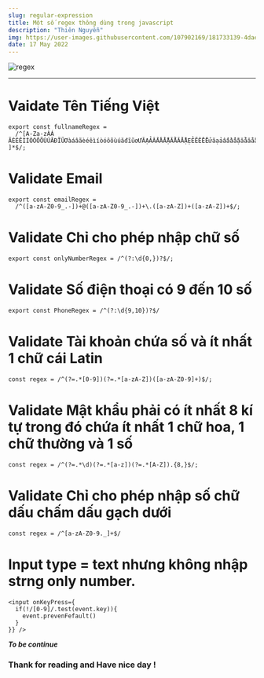 ```yaml
---
slug: regular-expression
title: Một số regex thông dùng trong javascript
description: "Thiên Nguyễn"
img: https://user-images.githubusercontent.com/107902169/181733139-4dae525c-1187-4f75-92fd-767a34f5a0c4.png
date: 17 May 2022
---
```


![regex](https://user-images.githubusercontent.com/107902169/181733139-4dae525c-1187-4f75-92fd-767a34f5a0c4.png)

---

# Vaidate Tên Tiếng Việt

```
export const fullnameRegex =
  /^[A-Za-zÀÁ ÃÈÉÊÌÍÒÓÔÕÙÚĂĐĨŨƠàáâãèéêìíòóôõùúăđĩũơƯĂẠẢẤẦẨẪẬẮẰẲẴẶẸẺẼỀỀỂưăạảấầẩẫậắằẳẵặẹẻẽềềểỄỆỈỊỌỎỐỒỔỖỘỚỜỞỠỢỤỦỨỪễệỉịọỏốồổỗộớờởỡợụủứừỬỮỰỲỴÝỶỸửữựỳỵỷỹ\\s ]*$/;
```

# Validate Email

```
export const emailRegex =
  /^([a-zA-Z0-9_.-])+@([a-zA-Z0-9_.-])+\.([a-zA-Z])+([a-zA-Z])+$/;

```

# Validate Chỉ cho phép nhập chữ số
```
export const onlyNumberRegex = /^(?:\d{0,})?$/;
```

# Validate Số điện thoại có 9 đến 10 số
```
export const PhoneRegex = /^(?:\d{9,10})?$/
```

# Validate Tài khoản chứa số và ít nhất 1 chữ cái Latin
```
const regex = /^(?=.*[0-9])(?=.*[a-zA-Z])([a-zA-Z0-9]+)$/;
```

# Validate Mật khẩu phải có ít nhất 8 kí tự trong đó chứa ít nhất 1 chữ hoa, 1 chữ thường và 1 số
```
const regex = /^(?=.*\d)(?=.*[a-z])(?=.*[A-Z]).{8,}$/;
```

# Validate Chỉ cho phép nhập số chữ dấu chấm dấu gạch dưới 
```
const regex = /^[a-zA-Z0-9._]+$/
```

# Input type = text nhưng không nhập strng only number.
```
<input onKeyPress={
  if(!/[0-9]/.test(event.key)){
    event.prevenFefault()
  }
}} />
```



***To be continue***
### Thank for reading and Have nice day !

